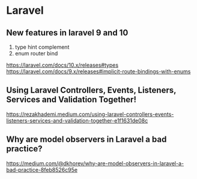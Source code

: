 # Laravel

## New features in laravel 9 and 10

1. type hint complement
2. enum router bind

https://laravel.com/docs/10.x/releases#types  
https://laravel.com/docs/9.x/releases#implicit-route-bindings-with-enums  

## Using Laravel Controllers, Events, Listeners, Services and Validation Together!

https://rezakhademi.medium.com/using-laravel-controllers-events-listeners-services-and-validation-together-e1f1631de08c

## Why are model observers in Laravel a bad practice?

https://medium.com/@dkhorev/why-are-model-observers-in-laravel-a-bad-practice-8feb8526c95e  
